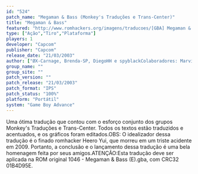 ```yaml
---
id: "524"
patch_name: "Megaman & Bass (Monkey's Traduções e Trans-Center)"
title: "Megaman & Bass"
featured: "http://www.romhackers.org/imagens/traducoes/[GBA] Megaman & Bass - Trans-Center e Monkey's Traduções - 1.png"
type: ["Ação","Tiro","Plataforma"]
players: 1
developer: "Capcom"
publisher: "Capcom"
release_date: "21/03/2003"
author: ["ØX-Carnage, Brenda-SP, DiegoHH e spyblackColaboradores: Marvin Dalkiri e Wolfwood"]
group_name: ""
group_site: ""
patch_version: ""
patch_release: "21/03/2003"
patch_format: "IPS"
patch_status: "100%"
platform: "Portátil"
system: "Game Boy Advance"
---
```


Uma ótima tradução que contou com o esforço conjunto dos grupos Monkey's Traduções e Trans-Center. Todos os textos estão traduzidos e acentuados, e os gráficos foram editados.OBS: O idealizador dessa tradução é o finado romhacker Heero Yui, que morreu em um triste acidente em 2009. Portanto, a conclusão e o lançamento dessa tradução é uma bela homenagem feita por seus amigos.ATENÇÃO:Esta tradução deve ser aplicada na ROM original 1046 - Megaman & Bass (E).gba, com CRC32 01B4D95E.